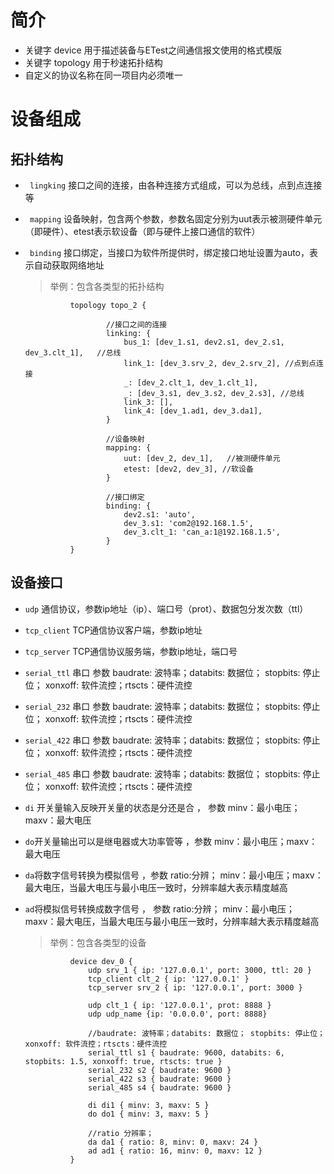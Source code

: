# 简介

+ 关键字 device 用于描述装备与ETest之间通信报文使用的格式模版
+ 关键字 topology  用于秒速拓扑结构
+ 自定义的协议名称在同一项目内必须唯一


# 设备组成

## 拓扑结构


+ ``` lingking```  接口之间的连接，由各种连接方式组成，可以为总线，点到点连接等

+ ``` mapping``` 设备映射，包含两个参数，参数名固定分别为uut表示被测硬件单元（即硬件）、etest表示软设备（即与硬件上接口通信的软件）

+ ``` binding``` 接口绑定，当接口为软件所提供时，绑定接口地址设置为auto，表示自动获取网络地址

    > 举例：包含各类型的拓扑结构
   
           
                topology topo_2 {

                        //接口之间的连接
                        linking: {
                            bus_1: [dev_1.s1, dev2.s1, dev_2.s1, dev_3.clt_1],   //总线
                            link_1: [dev_3.srv_2, dev_2.srv_2], //点到点连接
                            _: [dev_2.clt_1, dev_1.clt_1],
                            _: [dev_3.s1, dev_3.s2, dev_2.s3], //总线
                            link_3: [],
                            link_4: [dev_1.ad1, dev_3.da1],
                        }

                        //设备映射
                        mapping: {
                            uut: [dev_2, dev_1],   //被测硬件单元
                            etest: [dev2, dev_3], //软设备
                        }

                        //接口绑定
                        binding: {
                            dev2.s1: 'auto',
                            dev_3.s1: 'com2@192.168.1.5',
                            dev_3.clt_1: 'can_a:1@192.168.1.5',
                        }
                }
            

## 设备接口

+ ```udp``` 通信协议，参数ip地址（ip）、端口号（prot）、数据包分发次数（ttl）

+ ```tcp_client```  TCP通信协议客户端，参数ip地址

+ ```tcp_server```  TCP通信协议服务端，参数ip地址，端口号

+ ```serial_ttl``` 串口 参数 baudrate: 波特率；databits: 数据位； stopbits: 停止位； xonxoff: 软件流控；rtscts：硬件流控

+ ```serial_232``` 串口 参数 baudrate: 波特率；databits: 数据位； stopbits: 停止位； xonxoff: 软件流控；rtscts：硬件流控

+ ```serial_422``` 串口 参数 baudrate: 波特率；databits: 数据位； stopbits: 停止位； xonxoff: 软件流控；rtscts：硬件流控

+ ```serial_485``` 串口 参数 baudrate: 波特率；databits: 数据位； stopbits: 停止位； xonxoff: 软件流控；rtscts：硬件流控

+ ```di``` 开关量输入反映开关量的状态是分还是合 ， 参数 minv：最小电压；maxv：最大电压

+ ```do```开关量输出可以是继电器或大功率管等  ，参数 minv：最小电压；maxv：最大电压

+ ```da```将数字信号转换为模拟信号 ，参数 ratio:分辨； minv：最小电压；maxv：最大电压，当最大电压与最小电压一致时，分辨率越大表示精度越高

+ ```ad```将模拟信号转换成数字信号 ， 参数 ratio:分辨； minv：最小电压；maxv：最大电压，当最大电压与最小电压一致时，分辨率越大表示精度越高

    > 举例：包含各类型的设备

                device dev_0 {
                    udp srv_1 { ip: '127.0.0.1', port: 3000, ttl: 20 }
                    tcp_client clt_2 { ip: '127.0.0.1' }
                    tcp_server srv_2 { ip: '127.0.0.1', port: 3000 }

                    udp clt_1 { ip: '127.0.0.1', prot: 8888 }
                    udp udp_name {ip: '0.0.0.0', port: 8888}

                    //baudrate: 波特率；databits: 数据位； stopbits: 停止位； xonxoff: 软件流控；rtscts：硬件流控
                    serial_ttl s1 { baudrate: 9600, databits: 6, stopbits: 1.5, xonxoff: true, rtscts: true }
                    serial_232 s2 { baudrate: 9600 }
                    serial_422 s3 { baudrate: 9600 }
                    serial_485 s4 { baudrate: 9600 }
                
                    di di1 { minv: 3, maxv: 5 }
                    do do1 { minv: 3, maxv: 5 }

                    //ratio 分辨率；
                    da da1 { ratio: 8, minv: 0, maxv: 24 }
                    ad ad1 { ratio: 16, minv: 0, maxv: 12 }
                }

